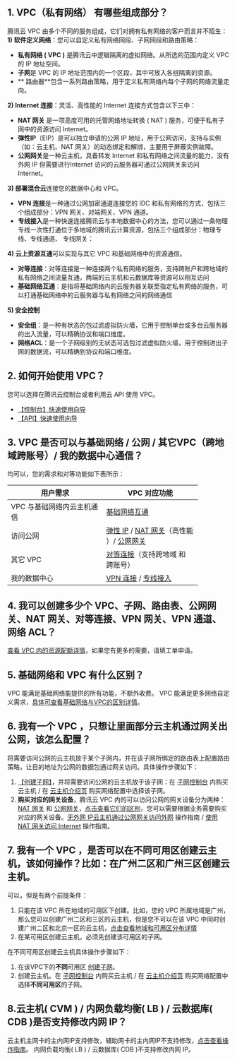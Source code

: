 <style rel="stylesheet"> table th:nth-of-type(1){ width:200px; }</style> <style rel="stylesheet"> table th:nth-of-type(2){ width:200px; }</style> <style rel="stylesheet"> table th:nth-of-type(3){ width:200px; }</style> <style rel="stylesheet"> table th:nth-of-type(4){ width:200px; }</style> <style rel="stylesheet"> table tr:hover { background: #efefef; </style>
## 1. VPC（私有网络） 有哪些组成部分？
腾讯云 VPC 由多个不同的服务组成，它们对拥有私有网络的客户而言并不陌生：
**1)  软件定义网络**：您可以自定义私有网络网段、子网网段和路由策略：
- **私有网络 ( VPC )** 是腾讯云中逻辑隔离的虚拟网络。从所选的范围内定义 VPC 的 IP 地址空间。
- **子网**是 VPC 的 IP 地址范围内的一个区段，其中可放入各组隔离的资源。
- ** 路由器**包含一系列路由策略，用于定义私有网络内每个子网的网络流量走向。


**2)  Internet 连接**：灵活、高性能的 Internet 连接方式包含以下三中：
- **NAT 网关** 是一项高度可用的托管网络地址转换 ( NAT ) 服务，可便于私有子网中的资源访问 Internet。
- **弹性IP**（EIP）是可以独立申请的公网 IP 地址，用于公网访问，支持与实例（如：云主机、NAT 网关）的动态绑定和解绑，主要用于屏蔽实例故障。
- **公网网关**是一种云主机，具备转发 Internet 和私有网络之间流量的能力，没有外网 IP 但需要进行Internet 访问的云服务器可通过公网网关来访问 Internet。

**3)  部署混合云**连接您的数据中心和 VPC。
- **VPN 连接**是一种通过公网加密通道连接您的 IDC 和私有网络的方式，包括三个组成部分：VPN 网关、对端网关、VPN 通道。
- **专线接入**是一种快速连接腾讯云与本地数据中心的方法，您可以通过一条物理专线一次性打通位于多地域的腾讯云计算资源，包括三个组成部分：物理专线、专线通道、 专线网关：

**4) 云上资源互通**可以实现与其它 VPC 和基础网络中的资源通信。
- **对等连接**：对等连接是一种连接两个私有网络的服务，支持跨账户和跨地域的私有网络之间流量互通，两端的云主机和云数据库等资源可以相互访问
- **基础网络互通**：是指将基础网络内的云服务器关联至指定私有网络的服务，可以打通基础网络中的云服务器与私有网络之间的网络通信

**5)  安全控制**
- **安全组**：是一种有状态的包过滤虚拟防火墙，它用于控制单台或多台云服务器的出入流量，可以精确协议和端口维度。
- **网络ACL**：是一个子网级别的无状态可选包过滤虚拟防火墙，用于控制进出子网的数据流，可以精确到协议和端口维度。

## 2. 如何开始使用  VPC？
您可以选择在腾讯云控制台或者利用云 API 使用 VPC。
- <a href="https://www.qcloud.com/document/product/215/8119" target="_blank">【控制台】快速使用向导</a>
- <a href="https://www.qcloud.com/doc/api/245/5157" target="_blank">【API】快速使用向导</a>

## 3. VPC 是否可以与基础网络 / 公网 / 其它VPC（跨地域跨账号）/ 我的数据中心通信？
均可以，您的需求和对等功能如下表所示：

| 用户需求 | VPC 对应功能 | 
|---------|---------|
| VPC 与基础网络内云主机通信 |  <a href="https://www.qcloud.com/doc/product/215/5002" target="_blank">基础网络互通</a> |
|访问公网|<a href="https://www.qcloud.com/doc/product/215/4958" target="_blank">弹性 IP</a> / <a href="https://www.qcloud.com/doc/product/215/4975" target="_blank">NAT 网关</a>（高性能 ）/ <a href="https://www.qcloud.com/doc/product/215/4972" target="_blank">公网网关</a> |
|其它 VPC|<a href="https://www.qcloud.com/doc/product/215/5000" target="_blank">对等连接</a>（支持跨地域 和 跨账号） |
|我的数据中心|<a href="https://www.qcloud.com/doc/product/215/4956" target="_blank">VPN 连接</a> / <a href="https://www.qcloud.com/doc/product/215/4976" target="_blank"> 专线接入</a> |


## 4. 我可以创建多少个 VPC、子网、路由表、公网网关、NAT 网关、对等连接、VPN 网关、VPN 通道、网络 ACL？
<a href="https://www.qcloud.com/doc/product/215/537" target="_blank">查看 VPC 内的资源配额详情</a>，如果您有更多的需要，请填工单申请。

## 5. 基础网络和 VPC 有什么区别？
VPC 能满足基础网络能提供的所有功能，不额外收费。
VPC 能满足更多网络自定义需求，<a href="https://www.qcloud.com/doc/product/215/535#.E9.80.89.E6.8B.A9.E7.A7.81.E6.9C.89.E7.BD.91.E7.BB.9C-or-.E5.9F.BA.E7.A1.80.E7.BD.91.E7.BB.9C.EF.BC.9F" target="_blank">具体可查看基础网络与VPC的区别详情</a>。


## 6. 我有一个 VPC ，只想让里面部分云主机通过网关出公网，该怎么配置？
将需要访问公网的云主机放于某个子网内，并在该子网所绑定的路由表上配置路由策略，让目的地址为公网的数据包通过网关访问。具体操作步骤如下：
1) <a href="https://www.qcloud.com/doc/product/215/4927#.E6.96.B0.E5.A2.9E.E5.AD.90.E7.BD.91" target="_blank">【创建子网】</a>，并将需要访问公网的云主机放于该子网：在 <a href="https://console.qcloud.com/vpc/subnet" target="_blank">子网控制台</a> 内购买云主机 / 在 <a href="https://www.qcloud.com/product/cvm.html" target="_blank">云主机介绍页</a> 购买网络配置中选择该子网。
2) **购买对应的网关设备**，腾讯云 VPC 内的可以访问公网的网关设备分为两种：<a href="https://www.qcloud.com/doc/product/215/4975" target="_blank">NAT 网关</a> 和 <a href="https://www.qcloud.com/doc/product/215/4972" target="_blank">公网网关</a>，<a href="https://www.qcloud.com/doc/product/215/4975#nat.E7.BD.91.E5.85.B3.E5.92.8C.E5.85.AC.E7.BD.91.E7.BD.91.E5.85.B3.E7.9A.84.E5.8C.BA.E5.88.AB" target="_blank">点击查看它们的区别</a>，您可以需要根据业务需要购买对应的网关设备。<a href="https://www.qcloud.com/doc/product/215/4972#.E6.93.8D.E4.BD.9C.E6.8C.87.E5.8D.97" target="_blank">无外网 IP云主机通过公网网关访问外网</a> 操作指南 / <a href="https://www.qcloud.com/doc/product/215/4975#.E4.BD.BF.E7.94.A8-nat-.E7.BD.91.E5.85.B3.E8.AE.BF.E9.97.AE-internet" target="_blank">使用 NAT 网关访问 Internet</a> 操作指南。

## 7. 我有一个 VPC ，是否可以在不同可用区创建云主机，该如何操作？比如：在广州二区和广州三区创建云主机。
可以，但是有两个前提条件：
1) 只能在该 VPC 所在地域的可用区下创建。比如，您的 VPC 所属地域是广州，那么您可以创建广州二区和三区的云主机，但是您不可以在该 VPC 中同时创建广州二区和北京一区的云主机，<a href="https://www.qcloud.com/doc/product/215/4927#.E5.8F.AF.E7.94.A8.E5.8C.BA.EF.BC.88zone.EF.BC.89" target="_blank">点击查看地域和可用区分布详情</a>
2) 在某可用区创建云主机，必须先创建该可用区的子网。

在不同可用区创建云主机具体操作步骤如下：
1) 在该VPC下的**不同**可用区 <a href="https://www.qcloud.com/doc/product/215/4927#.E6.96.B0.E5.A2.9E.E5.AD.90.E7.BD.91" target="_blank">创建子网</a>。
2) 创建云主机。在 <a href="https://console.qcloud.com/vpc/subnet" target="_blank">子网控制台</a> 内购买云主机 / 在 <a href="https://www.qcloud.com/product/cvm.html" target="_blank">云主机介绍页</a> 购买网络配置中选择**不同可用区**的子网。

## 8.云主机( CVM ) / 内网负载均衡( LB ) / 云数据库( CDB )是否支持修改内网 IP？
云主机主网卡的主内网IP支持修改，辅助网卡的主内网IP不支持修改，<a href="https://www.qcloud.com/doc/product/215/6508#4.-.E5.A6.82.E4.BD.95.E4.BF.AE.E6.94.B9.E4.BA.91.E4.B8.BB.E6.9C.BA.E5.86.85.E7.BD.91ip.EF.BC.9F" target="_blank">点击查看操作指南</a>。
内网负载均衡( LB ) / 云数据库( CDB )不支持修改内网 IP。
